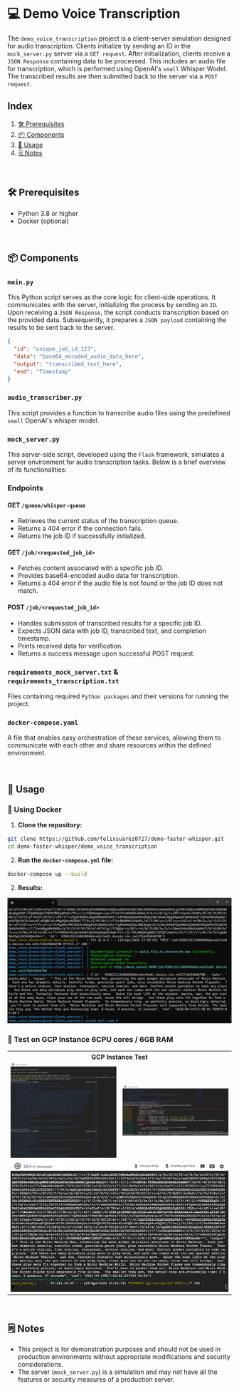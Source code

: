 # 💻 Demo Voice Transcription

The `demo_voice_transcription` project is a client-server simulation designed for audio transcription. Clients initialize by sending an ID in the `mock_server.py` server via a `GET request`. After initialization, clients receive a `JSON Response` containing data to be processed. This includes an audio file for transcription, which is performed using OpenAI's `small` Whisper Wodel. The transcribed results are then submitted back to the server via a `POST request`.

## Index

1. <div align=left><a href="#prerequisites" style="padding-top: 50px;">🛠️ Prerequisites</a></div>
2. <div align=left><a href="#components" style="padding-top: 50px;">📦 Components</a></div>
3. <div align=left><a href="#usage" style="padding-top: 50px;">🚀 Usage</a></div>
4. <div align=left><a href="#notes" style="padding-top: 50px;">🗒️ Notes</a></div>

<a name="prerequisites"></a>

</br>

## 🛠️ Prerequisites

- Python 3.8 or higher
- Docker (optional)

<a name="components"></a>

</br>

## 📦 Components

### `main.py`

This Python script serves as the core logic for client-side operations. It communicates with the server, initializing the process by sending an `ID`. Upon receiving a `JSON Response`, the script conducts transcription based on the provided data. Subsequently, it prepares a `JSON payload` containing the results to be sent back to the server.

```json
{
  "id": "unique_job_id_123",
  "data": "base64_encoded_audio_data_here",
  "output": "transcribed_text_here",
  "end": "Timestamp"
}
```

### `audio_transcriber.py`

This script provides a function to transcribe audio files using the predefined `small` OpenAI's whisper model.

### `mock_server.py`

This server-side script, developed using the `Flask` framework, simulates a server environment for audio transcription tasks. Below is a brief overview of its functionalities:

### Endpoints

#### GET `/queue/whisper-queue`

- Retrieves the current status of the transcription queue.
- Returns a 404 error if the connection fails.
- Returns the job ID if successfully initialized.

#### GET `/job/<requested_job_id>`

- Fetches content associated with a specific job ID.
- Provides base64-encoded audio data for transcription.
- Returns a 404 error if the audio file is not found or the job ID does not match.

#### POST `/job/<requested_job_id>`

- Handles submission of transcribed results for a specific job ID.
- Expects JSON data with job ID, transcribed text, and completion timestamp.
- Prints received data for verification.
- Returns a success message upon successful POST request.

### `requirements_mock_server.txt` & `requirements_transcription.txt`

Files containing required `Python packages` and their versions for running the project.

### `docker-compose.yaml`

A file that enables easy orchestration of these services, allowing them to communicate with each other and share resources within the defined environment.

<a name="usage"></a>

</br>

## 🚀 Usage

### 🐳 Using Docker

1. **Clone the repository:**

```bash
git clone https://github.com/felixsuarez0727/demo-faster-whisper.git
cd demo-faster-whisper/demo_voice_transcription
```

2. **Run the `docker-compose.yml` file:**

```bash
docker-compose up --build
```

2. **Results:**

<img src="../imgs/docker_server_client_results.png"/>

### 🧪 Test on GCP Instance 6CPU cores / 6GB RAM

<table style="margin-left:auto; margin-right:auto; text-align:center;">
  <tr>
    <th colspan="2">GCP Instance Test</th>
  </tr>
  <tr>
    <td><img src="../imgs/test_gcp_run1.png" alt="Test Run 1" style="width:100%;"></td>
    <td><img src="../imgs/test_gcp_run2.png" alt="Test Run 2" style="width:100%;"></td>
  </tr>
  <tr>
    <td colspan="2"><img src="../imgs/result_gcp_run.png" alt="Results" style="width:100%;"></td>
  </tr>
</table>

<a name="notes"></a>

</br>

## 🗒️ Notes

- This project is for demonstration purposes and should not be used in production environments without appropriate modifications and security considerations.
- The server (`mock_server.py`) is a simulation and may not have all the features or security measures of a production server.
